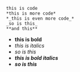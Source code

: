 ```
this is code
*this is more code*
*_this is even more code_*
_so is this_
**and this**
```

* **this is bold**
* _this is italics_
* *so is this*
* **_this is bold italics_**
* _**so is this**_
